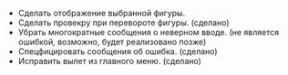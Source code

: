 * Сделать отображение выбранной фигуры.
* Сделать провекру при перевороте фигуры. (сделано)
* Убрать многократные сообщения о неверном вводе. (не является ошибкой, возможно, будет реализовано позже)
* Спецфицировать сообщения об ошибка. (сделано)
* Исправить вылет из главного меню. (сделано)

